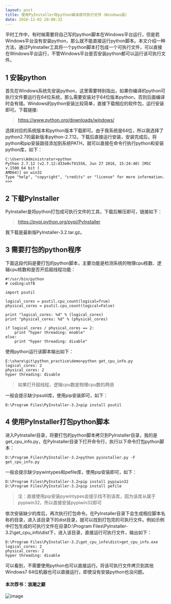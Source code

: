```yaml
---
layout: post
title: 使用PyInstaller将python编译成可执行文件（Windows版）
date: 2016-12-02 20:00:32
---
```


平时工作中，有时候需要将自己写的python脚本在Windows平台运行，但是若Windows平台没有安装python，那么就不能直接运行python脚本。本文介绍一种方法，通过PyInstaller工具将一个python脚本打包成一个可执行文件，可以直接在Windows平台运行，不管Windows平台是否安装python都可以运行该可执行文件。

## 1 安装python

首先在Windows系统先安装python，这里需要特别指出，如果你编译的python可执行文件要运行在64位系统，那么需要安装对于64位版本python，否则后面编译时会有错。Windows的python安装比较简单，直接下载相应的软件包，运行安装即可。下载链接:

>https://www.python.org/downloads/windows/

选择对应的系统版本和python版本下载即可。由于我系统是64位，所以我选择了python2.7的最新版本python-2.7.12。下载后直接运行安装，安装完成后，将python和pip安装路径添加到系统PATH，就可以直接在命令行执行python和安装python库，如下：

```
C:\Users\Administrator>python
Python 2.7.12 (v2.7.12:d33e0cf91556, Jun 27 2016, 15:24:40) [MSC v.1500 64 bit (
AMD64)] on win32
Type "help", "copyright", "credits" or "license" for more information.
>>>
```

## 2 下载PyInstaller

PyInstaller是将python打包成可执行文件的工具，下载后解压即可，链接如下：

> https://pypi.python.org/pypi/PyInstaller

我下载是最新版PyInstaller-3.2.tar.gz。

## 3 需要打包的python程序

下面这段代码是要打包的python脚本，主要功能是检测系统的物理cpu核数、逻辑cpu核数和是否开启超线程功能：

```
#!/usr/bin/python
# coding:utf8

import psutil

logical_cores = psutil.cpu_count(logical=True)
physical_cores = psutil.cpu_count(logical=False)

print "logical_cores: %d" % (logical_cores)
print "physical_cores: %d" % (physical_cores)

if logical_cores / physical_cores == 2:
    print "hyper threading: enable"
else:
    print "hyper threading: disable"
```

使用python运行该脚本输出如下：

```
E:\share\git\python_practice\demo>python get_cpu_info.py
logical_cores: 2
physical_cores: 2
hyper threading: disable
```

>如果打开超线程，逻辑cpu数是物理cpu数的两倍

一般会提示缺少psutil库，使用pip安装即可，如下：

```
D:\Program Files\PyInstaller-3.2>pip install psutil
```

## 4 使用PyInstaller打包python脚本

进入PyInstaller目录，将要打包的python脚本拷贝到PyInstaller目录，我的是get_cpu_info.py，在PyInstaller目录下打开命令行，执行以下命令打包python脚本：

```
D:\Program Files\PyInstaller-3.2>python pyinstaller.py -F get_cpu_info.py
```

一般会提示缺少pywintypes和pefile库，使用pip安装即可，如下：

```
D:\Program Files\PyInstaller-3.2>pip install pypiwin32
D:\Program Files\PyInstaller-3.2>pip install pefile
```

>注：直接使用pip安装pywintypes会提示找不到该库，因为该库从属于pypiwin32，所以直接安装pypiwin32即可

依次安装缺少的库后，再次执行打包命令。在PyInstaller目录下会生成相应脚本名称的目录，进入该目录下的dist目录，就可以找到打包完的可执行文件。例如示例中打包生成的可执行文件在目录D:\Program Files\PyInstaller-3.2\get_cpu_info\dist下，进入该目录，直接运行可执行文件，输出如下：

```
D:\Program Files\PyInstaller-3.2\get_cpu_info\dist>get_cpu_info.exe
logical_cores: 2
physical_cores: 2
hyper threading: disable
```

可以看到，不需要使用python也可以直接运行。将该可执行文件拷贝到其他Windows7 64位机器也可以直接运行，即使没有安装python也没问题。

#### 本次荐书：浪潮之巅

![image](https://img13.360buyimg.com/n1/s200x200_jfs/t2989/330/600268845/199619/83eb7938/5760cf7bN08055a66.jpg)

